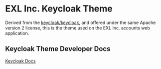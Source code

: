 # EXL Inc. Keycloak Theme

Derived from the [keycloak/keycloak](https://github.com/keycloak/keycloak/tree/master/themes/src/main/resources/theme/keycloak), and offered under the same Apache version 2 license, this is the theme used on the EXL Inc. accounts web application.

## Keycloak Theme Developer Docs

[Keycloak Docs](https://www.keycloak.org/docs/4.1/server_development/#_themes)

